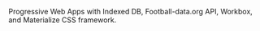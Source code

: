 Progressive Web Apps with Indexed DB, Football-data.org API, Workbox, and Materialize CSS framework.

